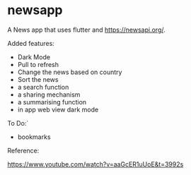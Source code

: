 # newsapp

A News app that uses flutter and https://newsapi.org/.

Added features:
- Dark Mode
- Pull to refresh
- Change the news based on country
- Sort the news
- a search function
- a sharing mechanism
- a summarising function
- in app web view dark mode

To Do:`
- bookmarks

Reference:

https://www.youtube.com/watch?v=aaGcER1uUoE&t=3992s
